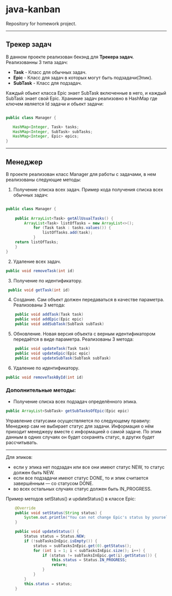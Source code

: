 # java-kanban
Repository for homework project.

--- 
## Трекер задач
  В данном проекте реализован бекэнд для **Трекера задач**.
Реализованны 3 типа задач:
* **__Task__** - Класс для обычных задач.
* **__Epic__** - Класс для задач в которых могут быть подзадачи(Эпик).
* **__SubTask__** - Класс для подзадач.

Каждый обьект класса Epic знает  SubTask включенные в него, и каждый SubTask знает свой Epic.
Храниние задач реализовно в HashMap где ключем является Id задачи и обьект задачи:
 ```java

public class Manager {

    HashMap<Integer, Task> tasks;
    HashMap<Integer, SubTask> subTasks;
    HashMap<Integer, Epic> epics;
}
```
--- 
## Менеджер
В проекте реализован класс Manager для работы с задачами, в нем реализованы следующие методы:

1. Получение списка всех задач.
Пример кода получения списка всех обычных задач:
```java

public class Manager {
    
    public ArrayList<Task> getAllUsualTasks() {
        ArrayList<Task> listOfTasks = new ArrayList<>();
            for (Task task : tasks.values()) {
                listOfTasks.add(task);
            }
    return listOfTasks;
    }
}
```
2. Удаление всех задач.
```java
public void removeTask(int id)
```
3. Получение по идентификатору.
```java
 public void getTask(int id)
```
4. Создание. Сам объект должен передаваться в качестве параметра.
Реализованы 3 метода: 
```java
    public void addTask(Task task)
    public void addEpic(Epic epic)
    public void addSubTask(SubTask subTask)
```
5. Обновление. Новая версия объекта с верным идентификатором передаётся в виде параметра. 
Реализованы 3 метода:
```java
    public void updateTask(Task task) 
    public void updateEpic(Epic epic) 
    public void updateSubTask(SubTask subTask)
```
6. Удаление по идентификатору.
```java
public void removeTaskById(int id)
```
### Дополнительные методы:
* Получение списка всех подзадач определённого эпика.
```java
public ArrayList<SubTask> getSubTasksOfEpic(Epic epic)
```

Управление статусами осуществляется по следующему правилу:
  Менеджер сам не выбирает статус для задачи. Информация о нём приходит менеджеру вместе с информацией о самой задаче.
  По этим данным в одних случаях он будет сохранять статус, в других будет рассчитывать.

---

Для эпиков:
* если у эпика нет подзадач или все они имеют статус NEW, то статус должен быть NEW.
* если все подзадачи имеют статус DONE, то и эпик считается завершённым — со статусом DONE.
* во всех остальных случаях статус должен быть IN_PROGRESS.

Пример методов setStatus() и updateStatus() в классе Epic:
```java
    @Override
    public void setStatus(String status) {
        System.out.println("You can not change Epic's status by yourself");
    }

    public void updateStatus() {
        Status status = Status.NEW;
        if (!subTasksInEpic.isEmpty()) {
            status = subTasksInEpic.get(0).getStatus();
            for (int i = 1; i < subTasksInEpic.size(); i++) {
                if (status != subTasksInEpic.get(i).getStatus()) {
                    this.status = Status.IN_PROGRESS;
                    return;
                }
            }
        }
        this.status = status;
    }
```
